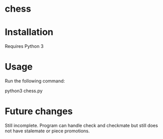 chess
==================

# Installation

Requires Python 3

# Usage

Run the following command:

python3 chess.py

# Future changes
Still incomplete. Program can handle check and checkmate but still does not have stalemate or piece promotions.
